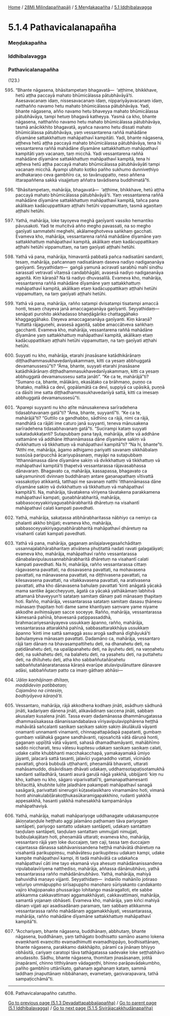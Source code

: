
[Home](/) / [28Mi Milindapañhapāḷi](/tipitaka/28Mi.md) / [5 Meṇḍakapañha](/tipitaka/28Mi/5.md) / [5.1 Iddhibalavagga](/tipitaka/28Mi/5/5.1.md)

# 5.1.4 Pathavicalanapañha

### Meṇḍakapañha

### Iddhibalavagga

### Pathavicalanapañha

(123.)

595. “Bhante nāgasena, bhāsitampetaṃ bhagavatā—  ‘aṭṭhime, bhikkhave, hetū aṭṭha paccayā mahato bhūmicālassa pātubhāvāyā’ti. Asesavacanaṃ idaṃ, nissesavacanaṃ idaṃ, nippariyāyavacanaṃ idaṃ, natthañño navamo hetu mahato bhūmicālassa pātubhāvāya. Yadi, bhante nāgasena, añño navamo hetu bhaveyya mahato bhūmicālassa pātubhāvāya, tampi hetuṃ bhagavā katheyya. Yasmā ca kho, bhante nāgasena, natthañño navamo hetu mahato bhūmicālassa pātubhāvāya, tasmā anācikkhito bhagavatā, ayañca navamo hetu dissati mahato bhūmicālassa pātubhāvāya, yaṃ vessantarena raññā mahādāne dīyamāne sattakkhattuṃ mahāpathavī kampitāti. Yadi, bhante nāgasena, aṭṭheva hetū aṭṭha paccayā mahato bhūmicālassa pātubhāvāya, tena hi vessantarena raññā mahādāne dīyamāne sattakkhattuṃ mahāpathavī kampitāti yaṃ vacanaṃ, taṃ micchā. Yadi vessantarena raññā mahādāne dīyamāne sattakkhattuṃ mahāpathavī kampitā, tena hi aṭṭheva hetū aṭṭha paccayā mahato bhūmicālassa pātubhāvāyāti tampi vacanaṃ micchā. Ayampi ubhato koṭiko pañho sukhumo dunniveṭhiyo andhakaraṇo ceva gambhīro ca, so tavānuppatto, neso aññena ittarapaññena sakkā visajjetuṃ aññatra tavādisena buddhimatā”ti.

596. “Bhāsitampetaṃ, mahārāja, bhagavatā—  ‘aṭṭhime, bhikkhave, hetū aṭṭha paccayā mahato bhūmicālassa pātubhāvāyā’ti. Yaṃ vessantarena raññā mahādāne dīyamāne sattakkhattuṃ mahāpathavī kampitā, tañca pana akālikaṃ kadācuppattikaṃ aṭṭhahi hetūhi vippamuttaṃ, tasmā agaṇitaṃ aṭṭhahi hetūhi.

597. Yathā, mahārāja, loke tayoyeva meghā gaṇīyanti vassiko hemantiko pāvusakoti. Yadi te muñcitvā añño megho pavassati, na so megho gaṇīyati sammatehi meghehi, akālameghotveva saṅkhaṃ gacchati. Evameva kho, mahārāja, vessantarena raññā mahādāne dīyamāne yaṃ sattakkhattuṃ mahāpathavī kampitā, akālikaṃ etaṃ kadācuppattikaṃ aṭṭhahi hetūhi vippamuttaṃ, na taṃ gaṇīyati aṭṭhahi hetūhi.

598. Yathā vā pana, mahārāja, himavantā pabbatā pañca nadisatāni sandanti, tesaṃ, mahārāja, pañcannaṃ nadisatānaṃ daseva nadiyo nadigaṇanāya gaṇīyanti. Seyyathidaṃ—  gaṅgā yamunā aciravatī sarabhū mahī sindhu sarassatī vetravatī vītaṃsā candabhāgāti, avasesā nadiyo nadigaṇanāya agaṇitā. Kiṃ kāraṇā? Na tā nadiyo dhuvasalilā. Evameva kho, mahārāja, vessantarena raññā mahādāne dīyamāne yaṃ sattakkhattuṃ mahāpathavī kampitā, akālikaṃ etaṃ kadācuppattikaṃ aṭṭhahi hetūhi vippamuttaṃ, na taṃ gaṇīyati aṭṭhahi hetūhi.

599. Yathā vā pana, mahārāja, rañño satampi dvisatampi tisatampi amaccā honti, tesaṃ chayeva janā amaccagaṇanāya gaṇīyanti. Seyyathidaṃ—  senāpati purohito akkhadasso bhaṇḍāgāriko chattaggāhako khaggaggāhako. Eteyeva amaccagaṇanāya gaṇīyanti. Kiṃ kāraṇā? Yuttattā rājaguṇehi, avasesā agaṇitā, sabbe amaccātveva saṅkhaṃ gacchanti. Evameva kho, mahārāja, vessantarena raññā mahādāne dīyamāne yaṃ sattakkhattuṃ mahāpathavī kampitā, akālikaṃ etaṃ kadācuppattikaṃ aṭṭhahi hetūhi vippamuttaṃ, na taṃ gaṇīyati aṭṭhahi hetūhi.

600. Suyyati nu kho, mahārāja, etarahi jinasāsane katādhikārānaṃ diṭṭhadhammasukhavedanīyakammaṃ, kitti ca yesaṃ abbhuggatā devamanussesū”ti? “Āma, bhante, suyyati etarahi jinasāsane katādhikārānaṃ diṭṭhadhammasukhavedanīyakammaṃ, kitti ca yesaṃ abbhuggatā devamanussesu satta janāti”. “Ke ca te, mahārājā”ti? “Sumano ca, bhante, mālākāro, ekasāṭako ca brāhmaṇo, puṇṇo ca bhatako, mallikā ca devī, gopālamātā ca devī, suppiyā ca upāsikā, puṇṇā ca dāsīti ime satta diṭṭhadhammasukhavedanīyā sattā, kitti ca imesaṃ abbhuggatā devamanussesū”ti.

601. “Aparepi suyyanti nu kho atīte mānusakeneva sarīradehena tidasabhavanaṃ gatā”ti? “Āma, bhante, suyyantī”ti. “Ke ca te, mahārājā”ti? “Guttilo ca gandhabbo, sādhīno ca rājā, nimi ca rājā, mandhātā ca rājāti ime caturo janā suyyanti, teneva mānusakena sarīradehena tidasabhavanaṃ gatā”ti. “Sucirampi kataṃ suyyati sukatadukkaṭanti? Sutapubbaṃ pana tayā, mahārāja, atīte vā addhāne vattamāne vā addhāne itthannāmassa dāne dīyamāne sakiṃ vā dvikkhattuṃ vā tikkhattuṃ vā mahāpathavī kampitā”ti? “Na hi, bhante”ti. “Atthi me, mahārāja, āgamo adhigamo pariyatti savanaṃ sikkhābalaṃ sussūsā paripucchā ācariyupāsanaṃ, mayāpi na sutapubbaṃ ‘itthannāmassa dāne dīyamāne sakiṃ vā dvikkhattuṃ vā tikkhattuṃ vā mahāpathavī kampitā’ti ṭhapetvā vessantarassa rājavasabhassa dānavaraṃ. Bhagavato ca, mahārāja, kassapassa, bhagavato ca sakyamuninoti dvinnaṃ buddhānaṃ antare gaṇanapathaṃ vītivattā vassakoṭiyo atikkantā, tatthapi me savanaṃ natthi ‘itthannāmassa dāne dīyamāne sakiṃ vā dvikkhattuṃ vā tikkhattuṃ vā mahāpathavī kampitā’ti. Na, mahārāja, tāvatakena vīriyena tāvatakena parakkamena mahāpathavī kampati, guṇabhārabharitā, mahārāja, sabbasoceyyakiriyaguṇabhārabharitā dhāretuṃ na visahantī mahāpathavī calati kampati pavedhati.

602. Yathā, mahārāja, sakaṭassa atibhārabharitassa nābhiyo ca nemiyo ca phalanti akkho bhijjati; evameva kho, mahārāja, sabbasoceyyakiriyaguṇabhārabharitā mahāpathavī dhāretuṃ na visahantī calati kampati pavedhati.

603. Yathā vā pana, mahārāja, gaganaṃ anilajalavegasañchāditaṃ ussannajalabhārabharitaṃ ativātena phuṭitattā nadati ravati gaḷagaḷāyati; evameva kho, mahārāja, mahāpathavī rañño vessantarassa dānabalavipulaussannabhārabharitā dhāretuṃ na visahantī calati kampati pavedhati. Na hi, mahārāja, rañño vessantarassa cittaṃ rāgavasena pavattati, na dosavasena pavattati, na mohavasena pavattati, na mānavasena pavattati, na diṭṭhivasena pavattati, na kilesavasena pavattati, na vitakkavasena pavattati, na arativasena pavattati, atha kho dānavasena bahulaṃ pavattati ‘kinti anāgatā yācakā mama santike āgaccheyyuṃ, āgatā ca yācakā yathākāmaṃ labhitvā attamanā bhaveyyun’ti satataṃ samitaṃ dānaṃ pati mānasaṃ ṭhapitaṃ hoti. Rañño, mahārāja, vessantarassa satataṃ samitaṃ dasasu ṭhānesu mānasaṃ ṭhapitaṃ hoti dame same khantiyaṃ saṃvare yame niyame akkodhe avihiṃsāyaṃ sacce soceyye. Rañño, mahārāja, vessantarassa kāmesanā pahīnā, bhavesanā paṭippassaddhā, brahmacariyesanāyayeva ussukkaṃ āpanno, rañño, mahārāja, vessantarassa attarakkhā pahīnā, sabbasattarakkhāya ussukkaṃ āpanno ‘kinti ime sattā samaggā assu arogā sadhanā dīghāyukā’ti bahulaṃyeva mānasaṃ pavattati. Dadamāno ca, mahārāja, vessantaro rājā taṃ dānaṃ na bhavasampattihetu deti, na dhanahetu deti, na paṭidānahetu deti, na upalāpanahetu deti, na āyuhetu deti, na vaṇṇahetu deti, na sukhahetu deti, na balahetu deti, na yasahetu deti, na puttahetu deti, na dhītuhetu deti, atha kho sabbaññutañāṇahetu sabbaññutañāṇaratanassa kāraṇā evarūpe atulavipulānuttare dānavare adāsi, sabbaññutaṃ patto ca imaṃ gāthaṃ abhāsi—

604. _‘Jāliṃ kaṇhājinaṃ dhītaṃ,_  
_maddideviṃ patibbataṃ;_  
_Cajamāno na cintesiṃ,_  
_bodhiyāyeva kāraṇā’ti._  


605. Vessantaro, mahārāja, rājā akkodhena kodhaṃ jināti, asādhuṃ sādhunā jināti, kadariyaṃ dānena jināti, alikavādinaṃ saccena jināti, sabbaṃ akusalaṃ kusalena jināti. Tassa evaṃ dadamānassa dhammānugatassa dhammasīsakassa dānanissandabalava vīriyavipulavipphārena heṭṭhā mahāvātā sañcalanti saṇikaṃ saṇikaṃ sakiṃ sakiṃ ākulākulā vāyanti onamanti unnamanti vinamanti, chinnapattapādapā papatanti, gumbaṃ gumbaṃ valāhakā gagane sandhāvanti, rajosañcitā vātā dāruṇā honti, gaganaṃ uppīḷitā vātā vāyanti, sahasā dhamadhamāyanti, mahābhīmo saddo niccharati, tesu vātesu kupitesu udakaṃ saṇikaṃ saṇikaṃ calati, udake calite khubbhanti macchakacchapā, yamakayamakā ūmiyo jāyanti, jalacarā sattā tasanti, jalavīci yuganaddho vattati, vīcinādo pavattati, ghorā bubbuḷā uṭṭhahanti, pheṇamālā bhavanti, uttarati mahāsamuddo, disāvidisaṃ dhāvati udakaṃ, uddhaṃsotapaṭisotamukhā sandanti saliladhārā, tasanti asurā garuḷā nāgā yakkhā, ubbijjanti ‘kiṃ nu kho, kathaṃ nu kho, sāgaro viparivattatī’ti, gamanapathamesanti bhītacittā, khubhite luḷite jaladhāre pakampati mahāpathavī sanagā sasāgarā, parivattati sinerugiri kūṭaselasikharo vinamamāno hoti, vimanā honti ahinakulabiḷārakoṭṭhukasūkaramigapakkhino, rudanti yakkhā appesakkhā, hasanti yakkhā mahesakkhā kampamānāya mahāpathaviyā.

606. Yathā, mahārāja, mahati mahāpariyoge uddhanagate udakasampuṇṇe ākiṇṇataṇḍule heṭṭhato aggi jalamāno paṭhamaṃ tāva pariyogaṃ santāpeti, pariyogo santatto udakaṃ santāpeti, udakaṃ santattaṃ taṇḍulaṃ santāpeti, taṇḍulaṃ santattaṃ ummujjati nimujjati, bubbuḷakajātaṃ hoti, pheṇamālā uttarati; evameva kho, mahārāja, vessantaro rājā yaṃ loke duccajaṃ, taṃ caji, tassa taṃ duccajaṃ cajantassa dānassa sabhāvanissandena heṭṭhā mahāvātā dhāretuṃ na visahantā parikuppiṃsu, mahāvātesu parikupitesu udakaṃ kampi, udake kampite mahāpathavī kampi, iti tadā mahāvātā ca udakañca mahāpathavī cāti ime tayo ekamanā viya ahesuṃ mahādānanissandena vipulabalavīriyena natthediso, mahārāja, aññassa dānānubhāvo, yathā vessantarassa rañño mahādānānubhāvo. Yathā, mahārāja, mahiyā bahuvidhā maṇayo vijjanti. Seyyathidaṃ—  indanīlo mahānīlo jotiraso veḷuriyo ummāpuppho sirīsapuppho manoharo sūriyakanto candakanto vajiro khajjopanako phussarāgo lohitaṅgo masāragalloti, ete sabbe atikkamma cakkavattimaṇi aggamakkhāyati, cakkavattimaṇi, mahārāja, samantā yojanaṃ obhāseti. Evameva kho, mahārāja, yaṃ kiñci mahiyā dānaṃ vijjati api asadisadānaṃ paramaṃ, taṃ sabbaṃ atikkamma vessantarassa rañño mahādānaṃ aggamakkhāyati, vessantarassa, mahārāja, rañño mahādāne dīyamāne sattakkhattuṃ mahāpathavī kampitā”ti.

607. “Acchariyaṃ, bhante nāgasena, buddhānaṃ, abbhutaṃ, bhante nāgasena, buddhānaṃ, yaṃ tathāgato bodhisatto samāno asamo lokena evaṃkhanti evaṃcitto evaṃadhimutti evaṃadhippāyo, bodhisattānaṃ, bhante nāgasena, parakkamo dakkhāpito, pāramī ca jinānaṃ bhiyyo obhāsitā, cariyaṃ caratopi tāva tathāgatassa sadevake loke seṭṭhabhāvo anudassito. Sādhu, bhante nāgasena, thomitaṃ jinasāsanaṃ, jotitā jinapāramī, chinno titthiyānaṃ vādagaṇṭhi, bhinno parāpavādakumbho, pañho gambhīro uttānīkato, gahanaṃ agahanaṃ kataṃ, sammā laddhaṃ jinaputtānaṃ nibbāhanaṃ, evametaṃ, gaṇivarapavara, tathā sampaṭicchāmā”ti.

---

608. Pathavicalanapañho catuttho.



[Go to previous page (5.1.3 Devadattapabbajjapañha)](/tipitaka/28Mi/5/5.1/5.1.3.md) / [Go to parent page (5.1 Iddhibalavagga)](/tipitaka/28Mi/5/5.1.md) / [Go to next page (5.1.5 Sivirājacakkhudānapañha)](/tipitaka/28Mi/5/5.1/5.1.5.md)


